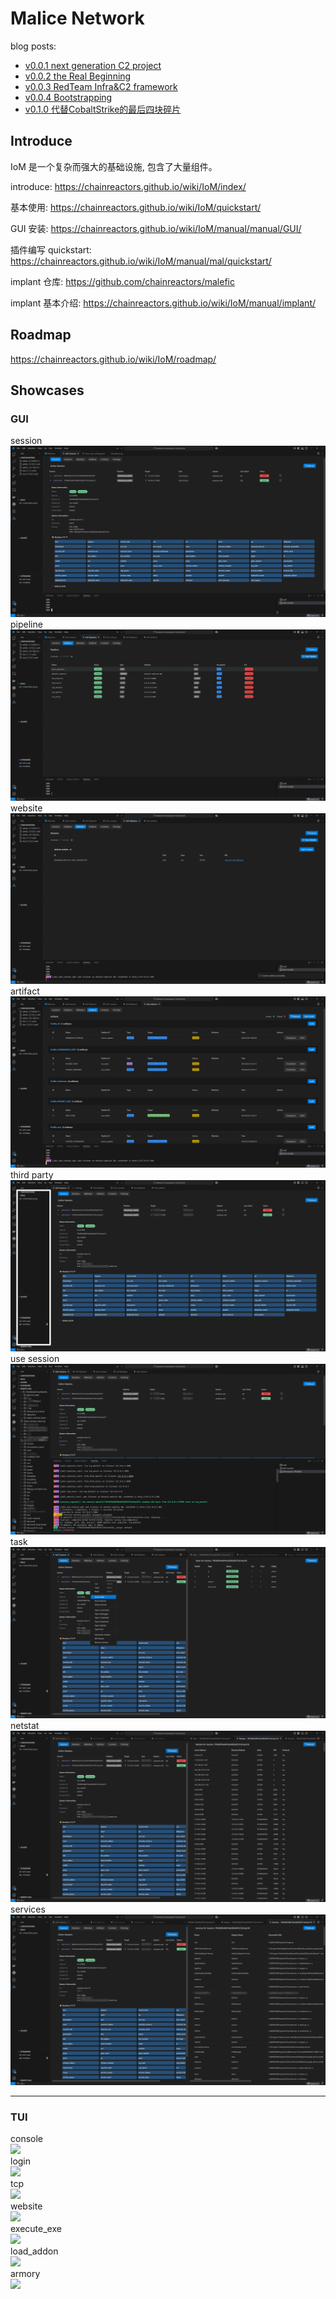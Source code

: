 # Malice Network

blog posts:

- [v0.0.1 next generation C2 project](https://chainreactors.github.io/wiki/blog/2024/08/16/%E4%B8%80%E4%B8%8B%E4%BB%A3c2%E8%AE%A1%E5%88%92-----internal-of-malice/)
- [v0.0.2 the Real Beginning](https://chainreactors.github.io/wiki/blog/2024/09/23/IoM_v0.0.2/)
- [v0.0.3 RedTeam Infra&C2 framework](https://chainreactors.github.io/wiki/blog/2024/11/20/IoM_v0.0.3/)
- [v0.0.4 Bootstrapping](https://chainreactors.github.io/wiki/blog/2025/01/02/IoM_v0.0.4/)
- [v0.1.0 代替CobaltStrike的最后四块碎片](https://chainreactors.github.io/wiki/blog/2025/04/14/IoM_v0.1.0/)

## Introduce

IoM 是一个复杂而强大的基础设施, 包含了大量组件。 

introduce: https://chainreactors.github.io/wiki/IoM/index/

基本使用: https://chainreactors.github.io/wiki/IoM/quickstart/

GUI 安装: https://chainreactors.github.io/wiki/IoM/manual/manual/GUI/

插件编写 quickstart: https://chainreactors.github.io/wiki/IoM/manual/mal/quickstart/

implant 仓库: https://github.com/chainreactors/malefic

implant 基本介绍: https://chainreactors.github.io/wiki/IoM/manual/implant/

## Roadmap

https://chainreactors.github.io/wiki/IoM/roadmap/

## Showcases

### GUI
<summary>session</summary>
<img src="https://github.com/chainreactors/wiki/blob/master/docs/IoM/assets/session_gui.jpg"/>

<summary>pipeline</summary>
<img src="https://github.com/chainreactors/wiki/blob/master/docs/IoM/assets/pipeline_gui.png"/>

<summary>website</summary>
<img src="https://github.com/chainreactors/wiki/blob/master/docs/IoM/assets/website_gui.png"/>

<summary>artifact</summary>
<img src="https://github.com/chainreactors/wiki/blob/master/docs/IoM/assets/artifact_gui.png"/>

<summary>third party</summary>
<img src="https://github.com/chainreactors/wiki/blob/master/docs/IoM/assets/third_party_gui.png"/>

<summary>use session</summary>
<img src="https://github.com/chainreactors/wiki/blob/master/docs/IoM/assets/use_session_gui.png"/>

<summary>task</summary>
<img src="https://github.com/chainreactors/wiki/blob/master/docs/IoM/assets/task_gui.png"/>

<summary>netstat</summary>
<img src="https://github.com/chainreactors/wiki/blob/master/docs/IoM/assets/netstat_gui.png"/>

<summary>services</summary>
<img src="https://github.com/chainreactors/wiki/blob/master/docs/IoM/assets/services_gui.png"/>

------

### TUI

<summary>console</summary>
<img src="https://github.com/chainreactors/wiki/blob/master/docs/IoM/assets/completion.gif"/>

<summary>login</summary>
<img src="https://github.com/chainreactors/wiki/blob/master/docs/IoM/assets/login.gif"/>

<summary>tcp</summary>
<img src="https://github.com/chainreactors/wiki/blob/master/docs/IoM/assets/tcp.gif"/>

<summary>website</summary>
<img src="https://github.com/chainreactors/wiki/blob/master/docs/IoM/assets/website.gif"/>

<summary>execute_exe</summary>
<img src="https://github.com/chainreactors/wiki/blob/master/docs/IoM/assets/execute_exe.gif"/>

<summary>load_addon</summary>
<img src="https://github.com/chainreactors/wiki/blob/master/docs/IoM/assets/load_addon.gif"/>

<summary>armory</summary>
<img src="https://github.com/chainreactors/wiki/blob/master/docs/IoM/assets/armory.gif"/>

